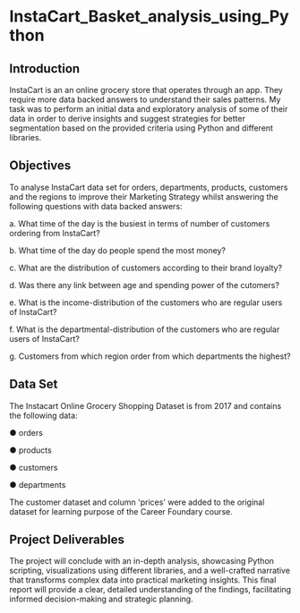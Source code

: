 # InstaCart_Basket_analysis_using_Python

## Introduction
InstaCart is an an online grocery store that operates through an app. They require more data backed answers to understand their sales patterns. My task was to perform an initial data and exploratory analysis of some of their data in order
to derive insights and suggest strategies for better segmentation based on the provided criteria using Python and different libraries. 

## Objectives
To analyse InstaCart data set for orders, departments, products, customers and the regions to improve their Marketing Strategy whilst answering the following questions with data backed answers:

a. What time of the day is the busiest in terms of number of customers ordering from InstaCart?

b. What time of the day do people spend the most money?

c. What are the distribution of customers according to their brand loyalty?

d. Was there any link between age and spending power of the cutomers?

e. What is the income-distribution of the customers who are regular users of InstaCart?

f. What is the departmental-distribution of the customers who are regular users of InstaCart?

g. Customers from which region order from which departments the highest?

## Data Set
The Instacart Online Grocery Shopping Dataset is from 2017 and contains the following data:

● orders

● products

● customers

● departments

The customer dataset and column 'prices' were added to the original dataset for learning purpose of the Career Foundary course.

## Project Deliverables
The project will conclude with an in-depth analysis, showcasing Python scripting, visualizations using different libraries, and a well-crafted narrative that transforms complex data into practical marketing insights. This final report will provide a clear, detailed understanding of the findings, facilitating informed decision-making and strategic planning.


